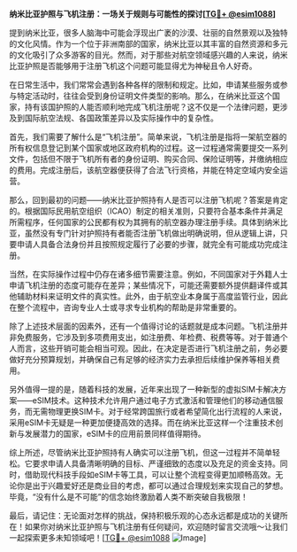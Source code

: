 **纳米比亚护照与飞机注册：一场关于规则与可能性的探讨[[TG💪+ @esim1088](https://t.me/s/esim1088)]**

提到纳米比亚，很多人脑海中可能会浮现出广袤的沙漠、壮丽的自然景观以及独特的文化风情。作为一个位于非洲南部的国家，纳米比亚以其丰富的自然资源和多元的文化吸引了众多游客的目光。然而，对于那些对航空领域感兴趣的人来说，纳米比亚护照是否能够用于注册飞机这个问题可能显得尤为神秘且令人好奇。

在日常生活中，我们常常会遇到各种各样的限制和规定。比如，申请某些服务或参与特定活动时，往往会受到身份证明文件类型的影响。那么，在纳米比亚这个国家，持有该国护照的人能否顺利地完成飞机注册呢？这不仅是一个法律问题，更涉及到国际航空法规、各国政策差异以及实际操作中的复杂性。

首先，我们需要了解什么是“飞机注册”。简单来说，飞机注册是指将一架航空器的所有权信息登记到某个国家或地区政府机构的过程。这一过程通常需要提交一系列文件，包括但不限于飞机所有者的身份证明、购买合同、保险证明等，并缴纳相应的费用。完成注册后，该航空器便获得了合法飞行资格，并能在特定空域内安全运营。

那么，回到最初的问题——纳米比亚护照持有人是否可以注册飞机呢？答案是肯定的。根据国际民用航空组织（ICAO）制定的相关准则，只要符合基本条件并满足所需程序，任何国家的公民都有权为其拥有的航空器办理注册手续。具体到纳米比亚，虽然没有专门针对护照持有者能否注册飞机做出明确说明，但从逻辑上讲，只要申请人具备合法身份并且按照规定履行了必要的步骤，就完全有可能成功完成注册。

当然，在实际操作过程中仍存在诸多细节需要注意。例如，不同国家对于外籍人士申请飞机注册的态度可能存在差异；某些情况下，可能还需要额外提供翻译件或其他辅助材料来证明文件的真实性。此外，由于航空业本身属于高度监管行业，因此在整个流程中，咨询专业人士或寻求专业机构的帮助是非常重要的。

除了上述技术层面的因素外，还有一个值得讨论的话题就是成本问题。飞机注册并非免费服务，它涉及到多项费用支出，如注册费、年检费、税费等等。对于普通个人而言，这些开销可能会相当可观。因此，在决定是否进行飞机注册之前，务必要做好充分预算规划，并确保自己有足够的经济实力去承担后续维护保养等相关费用。

另外值得一提的是，随着科技的发展，近年来出现了一种新型的虚拟SIM卡解决方案——eSIM技术。这种技术允许用户通过电子方式激活和管理他们的移动通信服务，而无需物理更换SIM卡。对于经常跨国旅行或者希望简化出行流程的人来说，采用eSIM卡无疑是一种更加便捷高效的选择。而在纳米比亚这样一个注重技术创新与发展潜力的国家，eSIM卡的应用前景同样值得期待。

综上所述，尽管纳米比亚护照持有人确实可以注册飞机，但这一过程并不简单轻松。它要求申请人具备清晰明确的目标、严谨细致的态度以及充足的资金支持。同时，借助现代科技手段如eSIM卡等工具，可以让整个流程变得更加顺畅高效。无论你是出于兴趣爱好还是商业目的考虑，都可以通过合理规划来实现自己的梦想。毕竟，“没有什么是不可能”的信念始终激励着人类不断突破自我极限！

最后，请记住：无论面对怎样的挑战，保持积极乐观的心态永远都是成功的关键所在！如果你对纳米比亚护照与飞机注册有任何疑问，欢迎随时留言交流哦～让我们一起探索更多未知领域吧！[[TG💪+ @esim1088](https://t.me/s/esim1088) ![Image](https://i.postimg.cc/4NQfJmqS/Snipaste-2025-05-13-00-14-12.png)]
